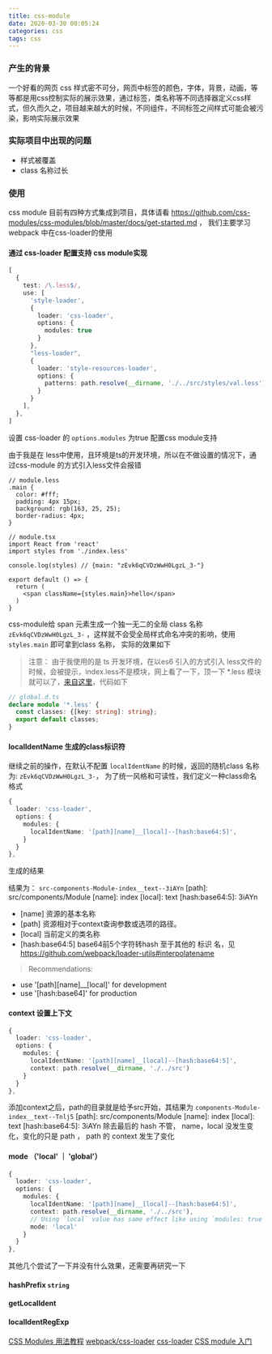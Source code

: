 ```yaml
---
title: css-module
date: 2020-03-30 00:05:24
categories: css
tags: css
---
```


### 产生的背景
一个好看的网页 css 样式密不可分，网页中标签的颜色，字体，背景，动画，等等都是用css控制实际的展示效果，通过标签，类名称等不同选择器定义css样式，但久而久之，项目越来越大的时候，不同组件，不同标签之间样式可能会被污染，影响实际展示效果

### 实际项目中出现的问题
- 样式被覆盖
- class 名称过长

### 使用
css module 目前有四种方式集成到项目，具体请看 https://github.com/css-modules/css-modules/blob/master/docs/get-started.md ， 我们主要学习 webpack 中在css-loader的使用

#### 通过 css-loader 配置支持 css module实现
```ts
[
  {
    test: /\.less$/,
    use: [
      'style-loader',
      {
        loader: 'css-loader',
        options: {
          modules: true
        }
      },
      "less-loader",
      {
        loader: 'style-resources-loader',
        options: {
          patterns: path.resolve(__dirname, './../src/styles/val.less')
        }
      }
    ],
  },
]
```
设置 css-loader 的 `options.modules` 为true 配置css module支持

由于我是在 less中使用，且环境是ts的开发环境，所以在不做设置的情况下，通过css-module 的方式引入less文件会报错

```less
// module.less
.main {
  color: #fff;
  padding: 4px 15px;
  background: rgb(163, 25, 25);
  border-radius: 4px;
}
```

```tsx
// module.tsx
import React from 'react'
import styles from './index.less'

console.log(styles) // {main: "zEvk6qCVDzWwH0LgzL_3-"}

export default () => {
  return (
    <span className={styles.main}>hello</span>
  )
}
```
css-module给 span 元素生成一个独一无二的全局 class 名称 `zEvk6qCVDzWwH0LgzL_3-` ，这样就不会受全局样式命名冲突的影响，使用`styles.main` 即可拿到class 名称， 实际的效果如下
<!-- ![parser 解析结果](https://www.daiwei.site/static/blog/babel/babel-parse-1.png) -->
<!-- ![css 编译结果](https://www.daiwei.site/static/blog/babel/babel-parse-1.png) -->

> 注意： 由于我使用的是 ts 开发环境，在以es6 引入的方式引入 less文件的时候，会被提示，index.less不是模块，网上看了一下，顶一下 *.less 模块就可以了，[来自这里](https://stackoverflow.com/questions/57635943/how-do-i-make-import-as-style-from-from-x-less-work)，代码如下
```ts
// global.d.ts
declare module '*.less' {
  const classes: {[key: string]: string};
  export default classes;
}
```

#### localIdentName 生成的class标识符
继续之前的操作，在默认不配置 `localIdentName` 的时候，返回的随机class 名称为: `zEvk6qCVDzWwH0LgzL_3-`， 为了统一风格和可读性，我们定义一种class命名格式
```ts
{
  loader: 'css-loader',
  options: {
    modules: {
      localIdentName: '[path][name]__[local]--[hash:base64:5]',
    }
  }
},
```
生成的结果
<!-- ![localIdentName 生成的结果](https://www.daiwei.site/static/blog/babel/babel-parse-1.png) -->
结果为： `src-components-Module-index__text--3iAYn`
[path]: src/components/Module
[name]: index
[local]: text
[hash:base64:5]: 3iAYn

- [name] 资源的基本名称
- [path] 资源相对于context查询参数或选项的路径。
- [local] 当前定义的类名称
- [hash:base64:5] base64前5个字符转hash
至于其他的 标识 名，见 https://github.com/webpack/loader-utils#interpolatename

> Recommendations: 
  - use '[path][name]__[local]' for development
  - use '[hash:base64]' for production

#### context 设置上下文
```ts
{
  loader: 'css-loader',
  options: {
    modules: {
      localIdentName: '[path][name]__[local]--[hash:base64:5]',
      context: path.resolve(__dirname, './../src')
    }
  }
},
```
添加context之后，path的目录就是给予src开始，其结果为 `components-Module-index__text--Tnlj5`
[path]: src/components/Module
[name]: index
[local]: text
[hash:base64:5]: 3iAYn
除去最后的 hash 不管， name，local 没发生变化，变化的只是 path ， path 的 context 发生了变化

#### mode （'local' ｜ 'global'）
```ts
{
  loader: 'css-loader',
  options: {
    modules: {
      localIdentName: '[path][name]__[local]--[hash:base64:5]',
      context: path.resolve(__dirname, './../src'),
      // Using `local` value has same effect like using `modules: true`
      mode: 'local'
    }
  }
},
```
其他几个尝试了一下并没有什么效果，还需要再研究一下
#### hashPrefix `string`
#### getLocalIdent 
#### localIdentRegExp



[CSS Modules 用法教程](http://www.ruanyifeng.com/blog/2016/06/css_modules.html)
[webpack/css-loader](https://www.webpackjs.com/loaders/css-loader/)
[css-loader](https://github.com/webpack-contrib/css-loader#modules)
[CSS module 入门](https://segmentfault.com/a/1190000014722978)

